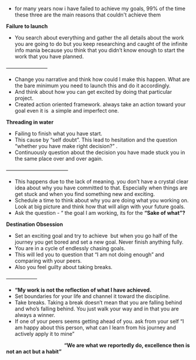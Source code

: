 
- for many years now i have failed to achieve my goals, 99% of the time these three are the main reasons that couldn't achieve them 

**Failure to launch** 

-   You search about everything and gather the all details about the work you are going to do but you keep researching and caught of the infinite info mania because you think that you didn’t know enough to start the work that you have planned. 

————————

-   Change you narrative and think how could I make this happen. What are the bare minimum you need to launch this and do it accordingly.
-   And think about how you can get excited by doing that particular project. 
-   Created action oriented framework. always take an action toward your goal even it is  a simple and imperfect one. 

**Threading in water** 

-   Failing to finish what you have start. 
-   This cause by “self doubt”. This lead to hesitation and the question “whether you have make right decision?” .
-   Continuously question about the decision you have made stuck you in the same place over and over again. 

———————————— 

-   This happens due to the lack of meaning. you don’t have a crystal clear idea about why you have committed to that. Especially when things are get stuck and when you find something new and exciting. 
-   Schedule a time to think about why you are doing what you working on. Look at big picture and think how that will align with your future goals. 
-   Ask the question - “ the goal I am working, its for the **“Sake of what”?**

**Destination Obsession** 

-   Set an exciting goal and try to achieve  but when you go half of the journey you get bored and set a new goal. Never finish anything fully.
-   You are in a cycle of endlessly chasing goals. 
-   This will led you to question that “I am not doing enough” and comparing with your peers.
-   Also you feel guilty about taking breaks. 

—————— 

-   **“My work is not the reflection of what I have achieved.**
-   Set boundaries for your life and channel it toward the discipline. 
-   Take breaks. Taking a break doesn’t mean that you are falling behind and who’s falling behind. You just walk your way and in that you are always a winner.
-   If one of your peers seems getting ahead of you. ask from your self “I am happy about this person, what can I learn from his journey and actively apply it to mine” 

  
                                        **“We are what we reportedly do, excellence then is not an      act but a habit”**